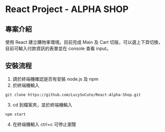 # React Project - ALPHA SHOP

## 專案介紹

使用 React 建立購物車環境。目前完成 Main 及 Cart 切版，可以選上下頁切換，目前可輸入付款資訊的表單並在 console 查看 input。

## 安裝流程

1. 請於終端機確認是否有安裝 node.js 及 npm
2. 於終端機輸入

```
git clone https://github.com/LucySoCute/React-Alpha-Shop.git
```

3. cd 到檔案夾，並於終端機輸入

```
npm start
```

4. 在終端機輸入 ctrl+c 可停止瀏覽
